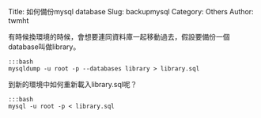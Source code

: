 Title: 如何備份mysql database
Slug: backupmysql
Category: Others
Author: twmht

有時候換環境的時候，會想要連同資料庫一起移動過去，假設要備份一個database叫做library。

    :::bash
    mysqldump -u root -p --databases library > library.sql

到新的環境中如何重新載入library.sql呢？
    
    :::bash
    mysql -u root -p < library.sql
